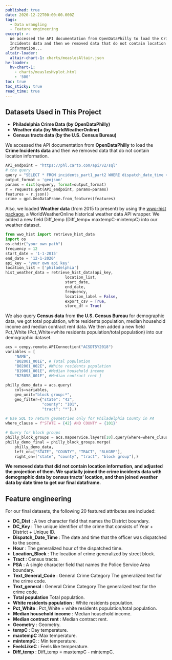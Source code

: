```yaml
---
published: true
date: 2020-12-22T00:00:00.000Z
tags:
  - Data wrangling
  - Feature engineering
excerpt: >-
  We accessed the API documentation from OpenDataPhilly to load the Crime
  Incidents data and then we removed data that do not contain location
  information...
altair-loader:
  altair-chart-1: charts/measlesAltair.json
hv-loader:
  hv-chart-1:
    - charts/measlesHvplot.html
    - '500'
toc: true
toc_sticky: true
read_time: true
---
```

## **Datasets Used in This Project**

- **Philadelphia Crime Data (by OpenDataPhilly)**
- **Weather data (by WorldWeatherOnline)**
- **Census tracts data (by the U.S. Census Bureau)**

We accessed the API documentation from **OpenDataPhilly** to load the **Crime Incidents data** and then we removed data that do not contain location information.    
   
```python
API_endpoint = "https://phl.carto.com/api/v2/sql"
# the query
query = "SELECT * FROM incidents_part1_part2 WHERE dispatch_date_time >= '2015-01-01' AND dispatch_date_time < '2020-12-01'" 
output_format = 'geojson'
params = dict(q=query, format=output_format)
r = requests.get(API_endpoint, params=params)
features = r.json()
crime = gpd.GeoDataFrame.from_features(features)
```

Also, we loaded **Weather data** (from 2015 to present) by using the [wwo-hist package](https://github.com/ekapope/WorldWeatherOnline), a WorldWeatherOnline historical weather data API wrapper. We added a new field Diff_temp (Diff_temp= maxtempC-mintempC) into our weather dataset.    
```python
from wwo_hist import retrieve_hist_data
import os
os.chdir("your own path")
frequency = 12
start_date = '1-1-2015'
end_date = '12-1-2020'
api_key = 'your own api key'
location_list = ['philadelphia']
hist_weather_data = retrieve_hist_data(api_key,
                          location_list,
                          start_date,
                          end_date,
                          frequency,
                          location_label = False,
                          export_csv = True,
                          store_df = True)
```

We also query **Census data** from **the U.S. Census Bureau** for demographic data, we got total population, white residents population, median household income and median contract rent data. We then added a new field Pct_White (Pct_White=white residents population/total population) into our demographic dataset. 

```python
acs = cenpy.remote.APIConnection("ACSDT5Y2018")
variables = [
    "NAME",
    "B02001_001E", # Total population
    "B02001_002E", #White residents population
    "B19001_001E", #Median household income
    "B25058_001E", #Median contract rent ]
    
philly_demo_data = acs.query(
    cols=variables,
    geo_unit="block group:*",
    geo_filter={"state": "42", 
                "county": "101", 
                "tract": "*"},)
                
# Use SQL to return geometries only for Philadelphia County in PA
where_clause = f"STATE = {42} AND COUNTY = {101}"

# Query for block groups
philly_block_groups = acs.mapservice.layers[10].query(where=where_clause)
philly_demo_final = philly_block_groups.merge(
    philly_demo_data,
    left_on=["STATE", "COUNTY", "TRACT", "BLKGRP"],
    right_on=["state", "county", "tract", "block group"],)
```

**We removed data that did not contain location information, and adjusted the projection of them. We spatially joined the crime incidents data with demographic data by census tracts’ location, and then joined weather data by date time to get our final dataframe.**

## **Feature engineering**

For our final datasets, the following 20 featured attributes are included:   

- **DC_Dist**	: A two character field that names the District boundary.	   
- **DC_Key**	: The unique identifier of the crime that consists of Year + District + Unique ID.   
- **Dispatch_Date_Time**	: The date and time that the officer was dispatched to the scene.   	
- **Hour**	: The generalized hour of the dispatched time.	   
- **Location_Block**	: The location of crime generalized by street block.   
- **Tract** : Census tracts.   
- **PSA**	: A single character field that names the Police Service Area boundary.	   
- **Text_General_Code**	: General Crime Category	The generalized text for the crime code.   
- **Text_general**	: General Crime Category	The generalized text for the crime code.   
- **Total population**  Total population.   
- **White residents population** : White residents population.   
- **Pct_White** : Pct_White = white residents population/total population.   
- **Median household income** : Median household income.   
- **Median contract rent** : Median contract rent.   
- **Geometry** : Geometry.   
- **tempC** : Day temperature.   
- **maxtempC** :Max temperature.   
- **mintempC**: : Min temperature.   
- **FeelsLikeC** : Feels like temperature.   
- **Diff_temp** : Diff_temp = maxtempC - mintempC.
